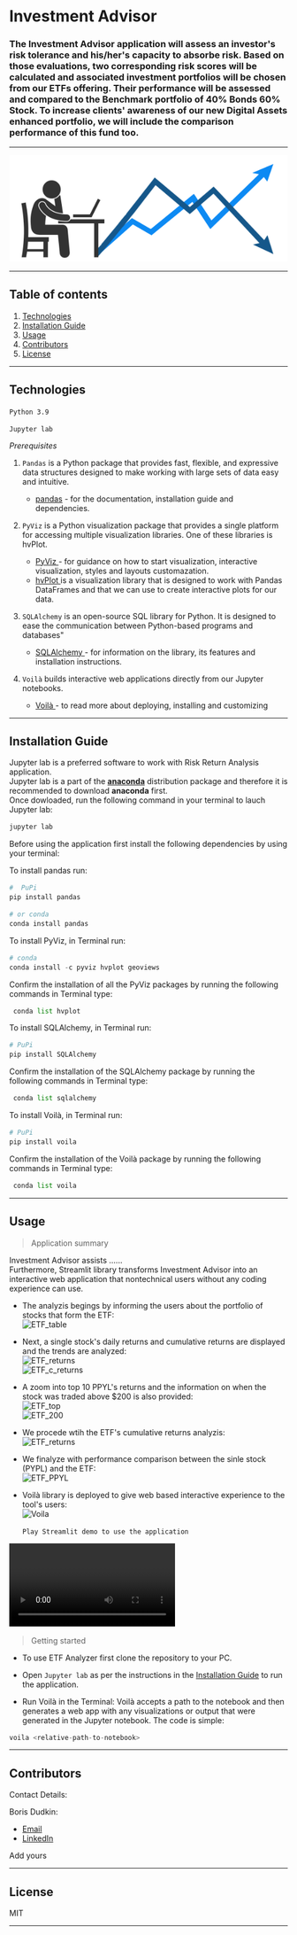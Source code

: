 # Investment Advisor

### The Investment Advisor application will assess an investor's risk tolerance and his/her's capacity to absorbe risk. Based on those evaluations, two corresponding risk scores will be calculated and associated investment portfolios will be chosen from our ETFs offering. Their performance will be assessed and compared to the Benchmark portfolio of 40% Bonds 60% Stock. To increase clients' awareness of our new Digital Assets enhanced portfolio, we will include the comparison performance of this fund too.

---

![ETF](Images/Inv_advice.png)

---

## Table of contents

1. [Technologies](#technologies)
2. [Installation Guide](#installation-guide)
3. [Usage](#usage)
4. [Contributors](#contributors)
5. [License](#license)

---

## Technologies

`Python 3.9`

`Jupyter lab`

_Prerequisites_

1. `Pandas` is a Python package that provides fast, flexible, and expressive data structures designed to make working with large sets of data easy and intuitive.

   - [pandas](https://github.com/pandas-dev/pandas) - for the documentation, installation guide and dependencies.

2. `PyViz` is a Python visualization package that provides a single platform for accessing multiple visualization libraries. One of these libraries is hvPlot. <br/>

   - [PyViz ](https://pyviz.org/) - for guidance on how to start visualization, interactive visualization, styles and layouts customazation.
   - [hvPlot ](https://hvplot.holoviz.org/) is a visualization library that is designed to work with Pandas DataFrames and that we can use to create interactive plots for our data.<br/>

3. `SQLAlchemy` is an open-source SQL library for Python. It is designed to ease the communication between Python-based programs and databases"

   - [SQLAlchemy ](https://www.sqlalchemy.org/) - for information on the library, its features and installation instructions.<br/>

4. `Voilà` builds interactive web applications directly from our Jupyter notebooks.

   - [Voilà ](https://voila.readthedocs.io/en/stable/) - to read more about deploying, installing and customizing<br/>

---

## Installation Guide

Jupyter lab is a preferred software to work with Risk Return Analysis application.<br/> Jupyter lab is a part of the **[anaconda](https://www.anaconda.com/)** distribution package and therefore it is recommended to download **anaconda** first.<br/> Once dowloaded, run the following command in your terminal to lauch Jupyter lab:

```python
jupyter lab
```

Before using the application first install the following dependencies by using your terminal:

To install pandas run:

```python
#  PuPi
pip install pandas
```

```python
# or conda
conda install pandas
```

To install PyViz, in Terminal run:

```python
# conda
conda install -c pyviz hvplot geoviews
```

Confirm the installation of all the PyViz packages by running the following commands in Terminal type:

```python
 conda list hvplot
```

To install SQLAlchemy, in Terminal run:

```python
# PuPi
pip install SQLAlchemy
```

Confirm the installation of the SQLAlchemy package by running the following commands in Terminal type:

```python
 conda list sqlalchemy
```

To install Voilà, in Terminal run:

```python
# PuPi
pip install voila
```

Confirm the installation of the Voilà package by running the following commands in Terminal type:

```python
 conda list voila
```

---

## Usage

> Application summary<br/>

Investment Advisor assists ......<br/>
Furthermore, Streamlit library transforms Investment Advisor into an interactive web application that nontechnical users without any coding experience can use.

- The analyzis begings by informing the users about the portfolio of stocks that form the ETF:<br/>
  ![ETF_table](Images/ETF_table.PNG)<br/>
- Next, a single stock's daily returns and cumulative returns are displayed and the trends are analyzed:<br/>
  ![ETF_returns](Images/PYPL_returns.png)<br/>
  ![ETF_c_returns](Images/PYPL_C_returns.png)<br/>
- A zoom into top 10 PPYL's returns and the information on when the stock was traded above $200 is also provided:<br/>
  ![ETF_top](Images/PYPL_highest.PNG)<br/>
  ![ETF_200](Images/PPYL_200.PNG)<br/>
- We procede wtih the ETF's cumulative returns analyzis:<br/>
  ![ETF_returns](Images/ETF_returns.png)<br/>
- We finalyze with performance comparison between the sinle stock (PYPL) and the ETF:<br/>
  ![ETF_PPYL](Images/ETF_PPYL.png)<br/>
- Voilà library is deployed to give web based interactive experience to the tool's users:<br/>
  ![Voila](Images/voila.PNG)<br/>

  `Play Streamlit demo to use the application`<br/>

<video src=ETF_Analyzer.mp4 controls="controls" style="max-width: 730px;"></video>

> Getting started<br/>

- To use ETF Analyzer first clone the repository to your PC.<br/>
- Open `Jupyter lab` as per the instructions in the [Installation Guide](#installation-guide) to run the application.<br/>

- Run Voilà in the Terminal: Voilà accepts a path to the notebook and then generates a web app with any visualizations or output that were generated in the Jupyter notebook. The code is simple:

```python
voila <relative-path-to-notebook>
```

---

## Contributors

Contact Details:

Boris Dudkin:

- [Email](boris.dudkin@gmail.com)
- [LinkedIn](www.linkedin.com/in/Boris-Dudkin)

Add yours

---

## License

MIT

---

